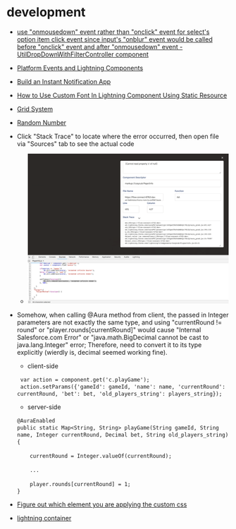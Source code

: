 # development

* [use "onmousedown" event rather than "onclick" event for select's option item click event since input's "onblur" event would be called before "onclick" event and after "onmousedown" event - UtilDropDownWithFilterController component](https://stackoverflow.com/questions/15196352/prevent-onblur-code-to-execute-if-clicked-on-submit-button/15196689#15196689)

* [Platform Events and Lightning Components](https://andyinthecloud.com/2017/11/12/platform-events-and-lightning-components/)

* [Build an Instant Notification App](https://trailhead.salesforce.com/projects/workshop-platform-events)

* [How to Use Custom Font In Lightning Component Using Static Resource](http://sfdcmonkey.com/2017/06/22/custom-font-lightning-component-static-resource/)

* [Grid System](https://www.lightningdesignsystem.com/utilities/grid/)

* [Random Number](https://developer.salesforce.com/blogs/developer-relations/2013/07/selecting-random-numbers-and-records-on-the-force-com-platform-part-1.html)

* Click "Stack Trace" to locate where the error occurred, then open file via "Sources" tab to see the actual code
    * ![alt text](https://github.com/jacky1999cn2000/sfdx-cozycub/blob/master/notes/images/1.png "screenshot")

* Somehow, when calling @Aura method from client, the passed in Integer parameters are not exactly the same type, and using "currentRound != round" or "player.rounds[currentRound]" would cause "Internal Salesforce.com Error" or "java.math.BigDecimal cannot be cast to java.lang.Integer" error; Therefore, need to convert it to its type explicitly (wierdly is, decimal seemed working fine).

    * client-side 
    ```
     var action = component.get('c.playGame');
     action.setParams({'gameId': gameId, 'name': name, 'currentRound': currentRound, 'bet': bet, 'old_players_string': players_string});
    ```

    * server-side
    ```
    @AuraEnabled
    public static Map<String, String> playGame(String gameId, String name, Integer currentRound, Decimal bet, String old_players_string){

        currentRound = Integer.valueOf(currentRound);

        ...

        player.rounds[currentRound] = 1;
    }
    ```

* [Figure out which element you are applying the custom css](https://salesforce.stackexchange.com/questions/147153/lightning-icon-color-is-not-changing-using-the-fill-css)

* [lightning container](https://developer.salesforce.com/blogs/2018/04/lightning-container-component-building-components-with-react-angular-and-other-libraries.html)